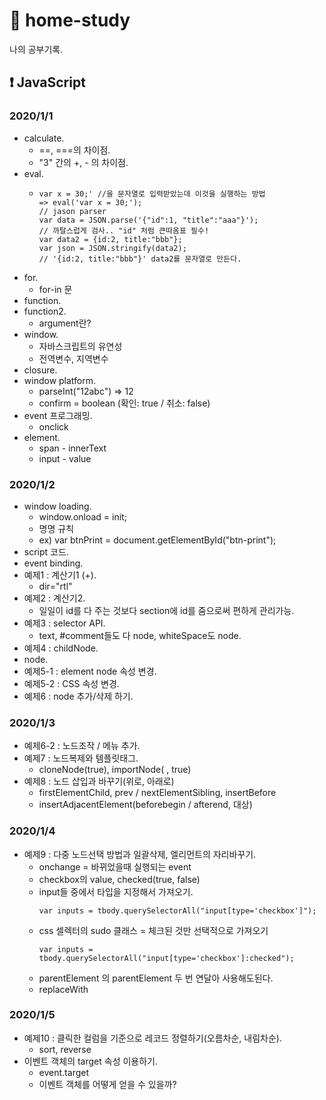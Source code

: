 # :memo: home-study

나의 공부기록.

## :exclamation: JavaScript

### 2020/1/1
- calculate.
  - ==, ===의 차이점.
  - "3" 간의 +, - 의 차이점.
- eval.
  - ```
    var x = 30;' //을 문자열로 입력받았는데 이것을 실행하는 방법
    => eval('var x = 30;');
    // jason parser 
    var data = JSON.parse('{"id":1, "title":"aaa"}');
    // 까탈스럽게 검사.. "id" 처럼 큰따옴표 필수!
    var data2 = {id:2, title:"bbb"};
    var json = JSON.stringify(data2);
    // '{id:2, title:"bbb"}' data2를 문자열로 만든다.
    ```
- for.
  - for-in 문
- function.
- function2.
  - argument란?
- window.
  - 자바스크립트의 유연성
  - 전역변수, 지역변수
- closure.
- window platform.
  - parseInt("12abc") => 12
  - confirm = boolean (확인: true / 취소: false)
- event 프로그래밍.
  - onclick
- element.
  - span - innerText
  - input - value

### 2020/1/2
- window loading.
  - window.onload = init;
  - 명명 규칙
  - ex) var btnPrint = document.getElementById("btn-print");
- script 코드.
- event binding.
- 예제1 : 계산기1 (+).
  - dir="rtl"
- 예제2 : 계산기2.
  - 일일이 id를 다 주는 것보다 section에 id를 줌으로써 편하게 관리가능.
- 예제3 : selector API.
  - text, #comment들도 다 node, whiteSpace도 node.
- 예제4 : childNode.
- node.
- 예제5-1 : element node 속성 변경.
- 예제5-2 : CSS 속성 변경.
- 예제6 : node 추가/삭제 하기.

### 2020/1/3
- 예제6-2 : 노드조작 / 메뉴 추가.
- 예제7 : 노드복제와 템플릿태그.
  - cloneNode(true), importNode(  , true)
- 예제8 : 노드 삽입과 바꾸기(위로, 아래로)
  - firstElementChild, prev / nextElementSibling, insertBefore
  - insertAdjacentElement(beforebegin / afterend, 대상)

### 2020/1/4
- 예제9 : 다중 노드선택 방법과 일괄삭제, 엘리먼트의 자리바꾸기.
  - onchange = 바뀌었을때 실행되는 event
  - checkbox의 value, checked(true, false)
  - input들 중에서 타입을 지정해서 가져오기.
    ```
    var inputs = tbody.querySelectorAll("input[type='checkbox']");
    ```
  - css 셀렉터의 sudo 클래스 = 체크된 것만 선택적으로 가져오기
    ```
    var inputs = tbody.querySelectorAll("input[type='checkbox']:checked");
    ```
  - parentElement 의 parentElement 두 번 연달아 사용해도된다.
  - replaceWith

### 2020/1/5
- 예제10 : 클릭한 컬럼을 기준으로 레코드 정렬하기(오름차순, 내림차순).
  - sort, reverse
- 이벤트 객체의 target 속성 이용하기.
  - event.target
  - 이벤트 객체를 어떻게 얻을 수 있을까?


